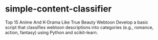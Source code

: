 # simple-content-classifier
Top 15 Anime And K-Drama Like True Beauty Webtoon
Develop a basic script that classifies webtoon descriptions into categories (e.g., romance, action, fantasy) using Python and scikit-learn.
